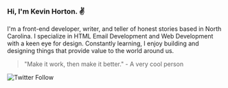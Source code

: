### Hi, I'm Kevin Horton. :v:

I'm a front-end developer, writer, and teller of honest stories based in North Carolina. I specialize in HTML Email Development and Web Development with a keen eye for design. Constantly learning, I enjoy building and designing things that provide value to the world around us.

> "Make it work, then make it better." - A very cool person

<p>
  <img alt="Twitter Follow" src="https://img.shields.io/twitter/follow/kevinhorton?label=Follow&style=social">
</p>
